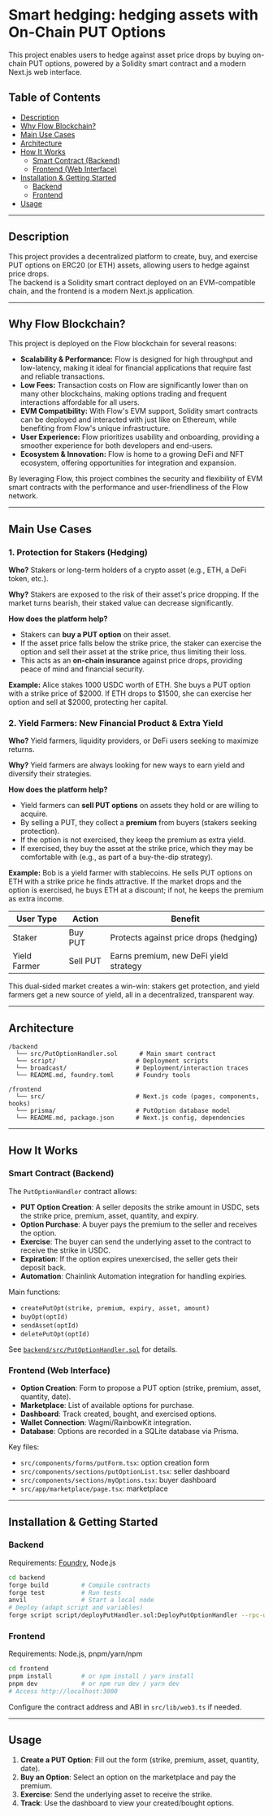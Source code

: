 # Smart hedging: hedging assets with On-Chain PUT Options

This project enables users to hedge against asset price drops by buying on-chain PUT options, powered by a Solidity smart contract and a modern Next.js web interface.


## Table of Contents

- [Description](#description)
- [Why Flow Blockchain?](#why-flow-blockchain)
- [Main Use Cases](#main-use-cases)
- [Architecture](#architecture)
- [How It Works](#how-it-works)
  - [Smart Contract (Backend)](#smart-contract-backend)
  - [Frontend (Web Interface)](#frontend-web-interface)
- [Installation & Getting Started](#installation--getting-started)
  - [Backend](#backend)
  - [Frontend](#frontend)
- [Usage](#usage)

---

## Description

This project provides a decentralized platform to create, buy, and exercise PUT options on ERC20 (or ETH) assets, allowing users to hedge against price drops.  
The backend is a Solidity smart contract deployed on an EVM-compatible chain, and the frontend is a modern Next.js application.

---

## Why Flow Blockchain?

This project is deployed on the Flow blockchain for several reasons:

- **Scalability & Performance:** Flow is designed for high throughput and low-latency, making it ideal for financial applications that require fast and reliable transactions.
- **Low Fees:** Transaction costs on Flow are significantly lower than on many other blockchains, making options trading and frequent interactions affordable for all users.
- **EVM Compatibility:** With Flow's EVM support, Solidity smart contracts can be deployed and interacted with just like on Ethereum, while benefiting from Flow's unique infrastructure.
- **User Experience:** Flow prioritizes usability and onboarding, providing a smoother experience for both developers and end-users.
- **Ecosystem & Innovation:** Flow is home to a growing DeFi and NFT ecosystem, offering opportunities for integration and expansion.

By leveraging Flow, this project combines the security and flexibility of EVM smart contracts with the performance and user-friendliness of the Flow network.

---

## Main Use Cases

### 1. Protection for Stakers (Hedging)

**Who?**  Stakers or long-term holders of a crypto asset (e.g., ETH, a DeFi token, etc.).

**Why?**  Stakers are exposed to the risk of their asset's price dropping. If the market turns bearish, their staked value can decrease significantly.

**How does the platform help?**
- Stakers can **buy a PUT option** on their asset.
- If the asset price falls below the strike price, the staker can exercise the option and sell their asset at the strike price, thus limiting their loss.
- This acts as an **on-chain insurance** against price drops, providing peace of mind and financial security.

**Example:**
Alice stakes 1000 USDC worth of ETH. She buys a PUT option with a strike price of $2000. If ETH drops to $1500, she can exercise her option and sell at $2000, protecting her capital.

### 2. Yield Farmers: New Financial Product & Extra Yield

**Who?**  Yield farmers, liquidity providers, or DeFi users seeking to maximize returns.

**Why?**  Yield farmers are always looking for new ways to earn yield and diversify their strategies.

**How does the platform help?**
- Yield farmers can **sell PUT options** on assets they hold or are willing to acquire.
- By selling a PUT, they collect a **premium** from buyers (stakers seeking protection).
- If the option is not exercised, they keep the premium as extra yield.
- If exercised, they buy the asset at the strike price, which they may be comfortable with (e.g., as part of a buy-the-dip strategy).

**Example:**
Bob is a yield farmer with stablecoins. He sells PUT options on ETH with a strike price he finds attractive. If the market drops and the option is exercised, he buys ETH at a discount; if not, he keeps the premium as extra income.

| User Type    | Action     | Benefit                                 |
|-------------|------------|-----------------------------------------|
| Staker      | Buy PUT    | Protects against price drops (hedging)  |
| Yield Farmer| Sell PUT   | Earns premium, new DeFi yield strategy  |

This dual-sided market creates a win-win: stakers get protection, and yield farmers get a new source of yield, all in a decentralized, transparent way.

---

## Architecture

```
/backend
  └── src/PutOptionHandler.sol      # Main smart contract
  └── script/                      # Deployment scripts
  └── broadcast/                   # Deployment/interaction traces
  └── README.md, foundry.toml      # Foundry tools

/frontend
  └── src/                         # Next.js code (pages, components, hooks)
  └── prisma/                      # PutOption database model
  └── README.md, package.json      # Next.js config, dependencies
```

---

## How It Works

### Smart Contract (Backend)

The `PutOptionHandler` contract allows:

- **PUT Option Creation**: A seller deposits the strike amount in USDC, sets the strike price, premium, asset, quantity, and expiry.
- **Option Purchase**: A buyer pays the premium to the seller and receives the option.
- **Exercise**: The buyer can send the underlying asset to the contract to receive the strike in USDC.
- **Expiration**: If the option expires unexercised, the seller gets their deposit back.
- **Automation**: Chainlink Automation integration for handling expiries.

Main functions:
- `createPutOpt(strike, premium, expiry, asset, amount)`
- `buyOpt(optId)`
- `sendAsset(optId)`
- `deletePutOpt(optId)`

See [`backend/src/PutOptionHandler.sol`](backend/src/PutOptionHandler.sol) for details.

### Frontend (Web Interface)

- **Option Creation**: Form to propose a PUT option (strike, premium, asset, quantity, date).
- **Marketplace**: List of available options for purchase.
- **Dashboard**: Track created, bought, and exercised options.
- **Wallet Connection**: Wagmi/RainbowKit integration.
- **Database**: Options are recorded in a SQLite database via Prisma.

Key files:
- `src/components/forms/putForm.tsx`: option creation form
- `src/components/sections/putOptionList.tsx`: seller dashboard
- `src/components/sections/myOptions.tsx`: buyer dashboard
- `src/app/marketplace/page.tsx`: marketplace

---

## Installation & Getting Started

### Backend

Requirements: [Foundry](https://book.getfoundry.sh/), Node.js

```bash
cd backend
forge build         # Compile contracts
forge test          # Run tests
anvil               # Start a local node
# Deploy (adapt script and variables)
forge script script/deployPutHandler.sol:DeployPutOptionHandler --rpc-url <RPC_URL> --private-key <PRIVATE_KEY>
```

### Frontend

Requirements: Node.js, pnpm/yarn/npm

```bash
cd frontend
pnpm install        # or npm install / yarn install
pnpm dev            # or npm run dev / yarn dev
# Access http://localhost:3000
```

Configure the contract address and ABI in `src/lib/web3.ts` if needed.

---

## Usage

1. **Create a PUT Option**: Fill out the form (strike, premium, asset, quantity, date).
2. **Buy an Option**: Select an option on the marketplace and pay the premium.
3. **Exercise**: Send the underlying asset to receive the strike.
4. **Track**: Use the dashboard to view your created/bought options.






